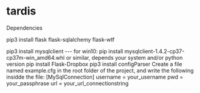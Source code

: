 # tardis
Dependencies

pip3 install flask flask-sqlalchemy flask-wtf

pip3 install mysqlclient --- for win10: pip install mysqlclient-1.4.2-cp37-cp37m-win_amd64.whl or similar, depends your system and/or python version
pip install Flask-Dropbox
pip3 install configParser
Create a file named example.cfg in the root folder of the project, and write the following insidde the file:
[MySqlConnection]
username = your_username
pwd = your_passphrase
url = your_url_connectionstring
